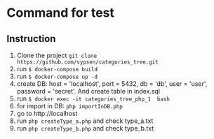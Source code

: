 # Command for test

## Instruction 
1. Clone the project `git clone https://github.com/vypsen/categories_tree.git`
2. run `$ docker-compose build`
3. run `$ docker-compose up -d`
4. create DB: host = 'localhost', port = 5432, db = 'db', user = 'user', password = 'secret'. And create table in index.sql
5. run `$ docker exec -it categories_tree_php_1  bash`
6. for import in DB: `php importInDB.php`
7. go to http://localhost
8. run `php createType_a.php` and check type_a.txt
9. run `php createType_b.php` and check type_b.txt
